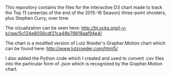 This repository contains the files for the interactive D3 chart made to track the Top 11 career(as of the end of the 2015-16 Season) three-point shooters, plus Stephen Curry, over time.

The vizualization can be seen here:
http://bl.ocks.org/j-v-k/raw/5c124e8056cdf21ca48b79818aaf94e4/

The chart is a modifed version of Lutz Roeder's Grapher.Motion chart which can be found here: http://www.lutzroeder.com/html5/

I also added the Python code which I created and used to convert .csv files into the particular form of .json which is recognized by the Grapher.Motion chart. 

